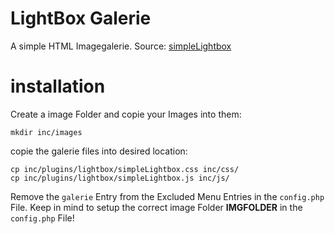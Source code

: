 # LightBox Galerie

A simple HTML Imagegalerie.
Source: [simpleLightbox](https://dbrekalo.github.io/simpleLightbox/)


# installation

Create a image Folder and copie your Images into them:

    mkdir inc/images


copie the galerie files into desired location:

    cp inc/plugins/lightbox/simpleLightbox.css inc/css/
    cp inc/plugins/lightbox/simpleLightbox.js inc/js/


Remove the `galerie` Entry from the Excluded Menu Entries in the `config.php` File.
Keep in mind to setup the correct image Folder **IMGFOLDER** in the `config.php` File!

